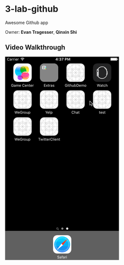 # 3-lab-github
Awesome Github app

Owner: **Evan Tragesser**, **Qinxin Shi**



## Video Walkthrough

![Walkthrough](github-demo_2.gif)
